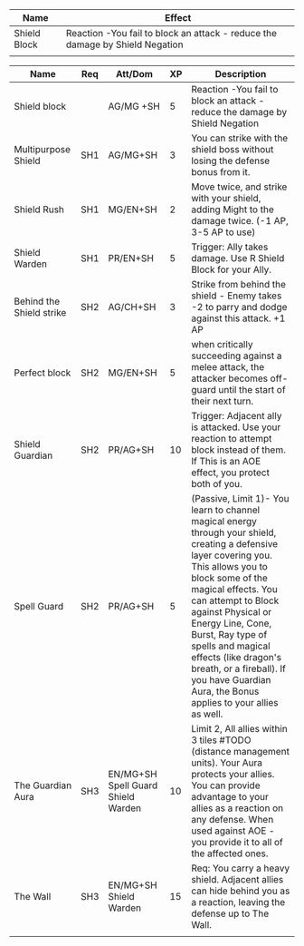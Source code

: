 

| **Name**     | **Effect**                                                                   |
| ------------ | ---------------------------------------------------------------------------- |
| Shield Block | Reaction -You fail to block an attack - reduce the damage by Shield Negation |
|              |                                                                              |

| **Name**                 | **Req** | Att/Dom                            | **XP** | **Description**                                                                                                                                                                                                                                                                                                                                                                                       |
| ------------------------ | ------- | ---------------------------------- | ------ | ----------------------------------------------------------------------------------------------------------------------------------------------------------------------------------------------------------------------------------------------------------------------------------------------------------------------------------------------------------------------------------------------------- |
| Shield block             |         | AG/MG +SH                          | 5      | Reaction -You fail to block an attack - reduce the damage by Shield Negation                                                                                                                                                                                                                                                                                                                          |
| Multipurpose Shield      | SH1     | AG/MG+SH                           | 3      | You can strike with the shield boss without losing the defense bonus from it.                                                                                                                                                                                                                                                                                                                         |
| Shield Rush              | SH1     | MG/EN+SH                           | 2      | Move twice, and strike with your shield, adding Might to the damage twice. (-1 AP, 3-5 AP to use)                                                                                                                                                                                                                                                                                                     |
| Shield Warden            | SH1     | PR/EN+SH                           | 5      | Trigger: Ally takes damage. Use R Shield Block for your Ally.                                                                                                                                                                                                                                                                                                                                         |
| Behind the Shield strike | SH2     | AG/CH+SH                           | 3      | Strike from behind the shield - Enemy takes -2 to parry and dodge against this attack. +1 AP                                                                                                                                                                                                                                                                                                          |
| Perfect block            | SH2     | MG/EN+SH                           | 5      | when critically succeeding against a melee attack, the attacker becomes off-guard until the start of their next turn.                                                                                                                                                                                                                                                                                 |
| Shield Guardian          | SH2     | PR/AG+SH                           | 10     | Trigger: Adjacent ally is attacked. Use your reaction to attempt block instead of them. If This is an AOE effect, you protect both of you.                                                                                                                                                                                                                                                            |
| Spell Guard              | SH2     | PR/AG+SH                           | 5      | (Passive, Limit 1)- You learn to channel magical energy through your shield, creating a defensive layer covering you. This allows you to block some of the magical effects. You can attempt to Block against Physical or Energy Line, Cone, Burst, Ray type of spells and magical effects (like dragon's breath, or a fireball). If you have Guardian Aura, the Bonus applies to your allies as well. |
| The Guardian Aura        | SH3     | EN/MG+SH Spell Guard Shield Warden | 10     | Limit 2, All allies within 3 tiles #TODO (distance management units). Your Aura protects your allies. You can provide advantage to your allies as a reaction on any defense. When used against AOE - you provide it to all of the affected ones.                                                                                                                                                      |
| The Wall                 | SH3     | EN/MG+SH Shield Warden             | 15     | Req: You carry a heavy shield. Adjacent allies can hide behind you as a reaction, leaving the defense up to The Wall.                                                                                                                                                                                                                                                                                 |
|                          |         |                                    |        |                                                                                                                                                                                                                                                                                                                                                                                                       |



